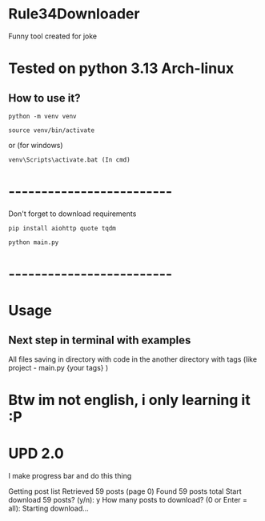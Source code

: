 # Rule34Downloader
Funny tool created for joke


# Tested on python 3.13 Arch-linux

## How to use it?
```
python -m venv venv 

source venv/bin/activate 
```
or (for windows)
```
venv\Scripts\activate.bat (In cmd)
```
# -------------------------
Don't forget to download requirements
```
pip install aiohttp quote tqdm
```
```
python main.py
```

# -------------------------
# Usage
## Next step in terminal with examples
All files saving in directory with code in the another directory with tags (like project - main.py {your tags} )

# Btw im not english, i only learning it :P 

# UPD 2.0
I make progress bar and do this thing

Getting post list
  Retrieved 59 posts (page 0)
Found 59 posts total
Start download 59 posts? (y/n): y
How many posts to download? (0 or Enter = all): 
Starting download...

